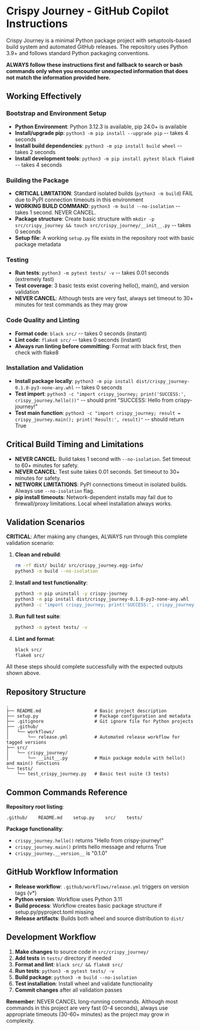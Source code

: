 # Crispy Journey - GitHub Copilot Instructions

Crispy Journey is a minimal Python package project with setuptools-based build system and automated GitHub releases. The repository uses Python 3.9+ and follows standard Python packaging conventions.

**ALWAYS follow these instructions first and fallback to search or bash commands only when you encounter unexpected information that does not match the information provided here.**

## Working Effectively

### Bootstrap and Environment Setup
- **Python Environment**: Python 3.12.3 is available, pip 24.0+ is available
- **Install/upgrade pip**: `python3 -m pip install --upgrade pip` -- takes 4 seconds
- **Install build dependencies**: `python3 -m pip install build wheel` -- takes 2 seconds
- **Install development tools**: `python3 -m pip install pytest black flake8` -- takes 4 seconds

### Building the Package
- **CRITICAL LIMITATION**: Standard isolated builds (`python3 -m build`) FAIL due to PyPI connection timeouts in this environment
- **WORKING BUILD COMMAND**: `python3 -m build --no-isolation` -- takes 1 second. NEVER CANCEL.
- **Package structure**: Create basic structure with `mkdir -p src/crispy_journey && touch src/crispy_journey/__init__.py` -- takes 0 seconds
- **Setup file**: A working `setup.py` file exists in the repository root with basic package metadata

### Testing
- **Run tests**: `python3 -m pytest tests/ -v` -- takes 0.01 seconds (extremely fast)
- **Test coverage**: 3 basic tests exist covering hello(), main(), and version validation
- **NEVER CANCEL**: Although tests are very fast, always set timeout to 30+ minutes for test commands as they may grow

### Code Quality and Linting
- **Format code**: `black src/` -- takes 0 seconds (instant)
- **Lint code**: `flake8 src/` -- takes 0 seconds (instant)
- **Always run linting before committing**: Format with black first, then check with flake8

### Installation and Validation
- **Install package locally**: `python3 -m pip install dist/crispy_journey-0.1.0-py3-none-any.whl` -- takes 0 seconds
- **Test import**: `python3 -c "import crispy_journey; print('SUCCESS:', crispy_journey.hello())"` -- should print "SUCCESS: Hello from crispy-journey!"
- **Test main function**: `python3 -c "import crispy_journey; result = crispy_journey.main(); print('Result:', result)"` -- should return True

## Critical Build Timing and Limitations

- **NEVER CANCEL**: Build takes 1 second with `--no-isolation`. Set timeout to 60+ minutes for safety.
- **NEVER CANCEL**: Test suite takes 0.01 seconds. Set timeout to 30+ minutes for safety.
- **NETWORK LIMITATIONS**: PyPI connections timeout in isolated builds. Always use `--no-isolation` flag.
- **pip install timeouts**: Network-dependent installs may fail due to firewall/proxy limitations. Local wheel installation always works.

## Validation Scenarios

**CRITICAL**: After making any changes, ALWAYS run through this complete validation scenario:

1. **Clean and rebuild**: 
   ```bash
   rm -rf dist/ build/ src/crispy_journey.egg-info/
   python3 -m build --no-isolation
   ```

2. **Install and test functionality**:
   ```bash
   python3 -m pip uninstall -y crispy-journey
   python3 -m pip install dist/crispy_journey-0.1.0-py3-none-any.whl
   python3 -c "import crispy_journey; print('SUCCESS:', crispy_journey.hello()); result = crispy_journey.main(); print('Main returned:', result)"
   ```

3. **Run full test suite**:
   ```bash
   python3 -m pytest tests/ -v
   ```

4. **Lint and format**:
   ```bash
   black src/
   flake8 src/
   ```

All these steps should complete successfully with the expected outputs shown above.

## Repository Structure

```
.
├── README.md                    # Basic project description
├── setup.py                     # Package configuration and metadata
├── .gitignore                   # Git ignore file for Python projects
├── .github/
│   └── workflows/
│       └── release.yml          # Automated release workflow for tagged versions
├── src/
│   └── crispy_journey/
│       └── __init__.py          # Main package module with hello() and main() functions
└── tests/
    └── test_crispy_journey.py   # Basic test suite (3 tests)
```

## Common Commands Reference

**Repository root listing**:
```
.github/    README.md    setup.py    src/    tests/
```

**Package functionality**:
- `crispy_journey.hello()` returns "Hello from crispy-journey!"
- `crispy_journey.main()` prints hello message and returns True
- `crispy_journey.__version__` is "0.1.0"

## GitHub Workflow Information

- **Release workflow**: `.github/workflows/release.yml` triggers on version tags (v*)
- **Python version**: Workflow uses Python 3.11
- **Build process**: Workflow creates basic package structure if setup.py/pyproject.toml missing
- **Release artifacts**: Builds both wheel and source distribution to `dist/`

## Development Workflow

1. **Make changes** to source code in `src/crispy_journey/`
2. **Add tests** in `tests/` directory if needed
3. **Format and lint**: `black src/ && flake8 src/`
4. **Run tests**: `python3 -m pytest tests/ -v`
5. **Build package**: `python3 -m build --no-isolation`
6. **Test installation**: Install wheel and validate functionality
7. **Commit changes** after all validation passes

**Remember**: NEVER CANCEL long-running commands. Although most commands in this project are very fast (0-4 seconds), always use appropriate timeouts (30-60+ minutes) as the project may grow in complexity.